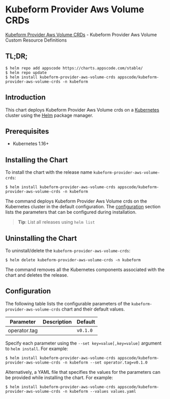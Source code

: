 # Kubeform Provider Aws Volume CRDs

[Kubeform Provider Aws Volume CRDs](https://github.com/kubeform) - Kubeform Provider Aws Volume Custom Resource Definitions

## TL;DR;

```console
$ helm repo add appscode https://charts.appscode.com/stable/
$ helm repo update
$ helm install kubeform-provider-aws-volume-crds appscode/kubeform-provider-aws-volume-crds -n kubeform
```

## Introduction

This chart deploys Kubeform Provider Aws Volume crds on a [Kubernetes](http://kubernetes.io) cluster using the [Helm](https://helm.sh) package manager.

## Prerequisites

- Kubernetes 1.16+

## Installing the Chart

To install the chart with the release name `kubeform-provider-aws-volume-crds`:

```console
$ helm install kubeform-provider-aws-volume-crds appscode/kubeform-provider-aws-volume-crds -n kubeform
```

The command deploys Kubeform Provider Aws Volume crds on the Kubernetes cluster in the default configuration. The [configuration](#configuration) section lists the parameters that can be configured during installation.

> **Tip**: List all releases using `helm list`

## Uninstalling the Chart

To uninstall/delete the `kubeform-provider-aws-volume-crds`:

```console
$ helm delete kubeform-provider-aws-volume-crds -n kubeform
```

The command removes all the Kubernetes components associated with the chart and deletes the release.

## Configuration

The following table lists the configurable parameters of the `kubeform-provider-aws-volume-crds` chart and their default values.

|  Parameter   | Description | Default  |
|--------------|-------------|----------|
| operator.tag |             | `v0.1.0` |


Specify each parameter using the `--set key=value[,key=value]` argument to `helm install`. For example:

```console
$ helm install kubeform-provider-aws-volume-crds appscode/kubeform-provider-aws-volume-crds -n kubeform --set operator.tag=v0.1.0
```

Alternatively, a YAML file that specifies the values for the parameters can be provided while
installing the chart. For example:

```console
$ helm install kubeform-provider-aws-volume-crds appscode/kubeform-provider-aws-volume-crds -n kubeform --values values.yaml
```
